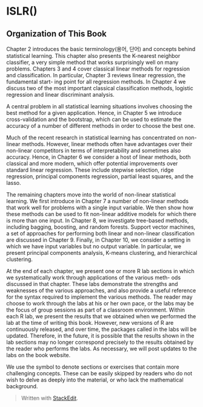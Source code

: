 # ISLR()


## Organization of This Book

Chapter 2 introduces the basic terminology(용어, 단어) and concepts behind statistical learning. This chapter also presents the K-nearest neighbor classifier, a very simple method that works surprisingly well on many problems. Chapters 3 and 4 cover classical linear methods for regression and classification. In particular, Chapter 3 reviews linear regression, the fundamental start- ing point for all regression methods. In Chapter 4 we discuss two of the most important classical classification methods, logistic regression and linear discriminant analysis.

A central problem in all statistical learning situations involves choosing the best method for a given application. Hence, in Chapter 5 we introduce cross-validation and the bootstrap, which can be used to estimate the accuracy of a number of different methods in order to choose the best one.

Much of the recent research in statistical learning has concentrated on non-linear methods. However, linear methods often have advantages over their non-linear competitors in terms of interpretability and sometimes also accuracy. Hence, in Chapter 6 we consider a host of linear methods, both classical and more modern, which offer potential improvements over standard linear regression. These include stepwise selection, ridge regression, principal components regression, partial least squares, and the lasso.

The remaining chapters move into the world of non-linear statistical learning. We first introduce in Chapter 7 a number of non-linear methods that work well for problems with a single input variable. We then show how these methods can be used to fit non-linear additive models for which there is more than one input. In Chapter 8, we investigate tree-based methods, including bagging, boosting, and random forests. Support vector machines, a set of approaches for performing both linear and non-linear classification are discussed in Chapter 9. Finally, in Chapter 10, we consider a setting in which we have input variables but no output variable. In particular, we present principal components analysis, K-means clustering, and hierarchical clustering.

At the end of each chapter, we present one or more R lab sections in which we systematically work through applications of the various meth- ods discussed in that chapter. These labs demonstrate the strengths and weaknesses of the various approaches, and also provide a useful reference for the syntax required to implement the various methods. The reader may choose to work through the labs at his or her own pace, or the labs may be the focus of group sessions as part of a classroom environment. Within each R lab, we present the results that we obtained when we performed the lab at the time of writing this book. However, new versions of R are continuously released, and over time, the packages called in the labs will be updated. Therefore, in the future, it is possible that the results shown in the lab sections may no longer correspond precisely to the results obtained by the reader who performs the labs. As necessary, we will post updates to the labs on the book website.

We use the symbol to denote sections or exercises that contain more challenging concepts. These can be easily skipped by readers who do not wish to delve as deeply into the material, or who lack the mathematical background.




> Written with [StackEdit](https://stackedit.io/).
<!--stackedit_data:
eyJoaXN0b3J5IjpbLTc3Njg3MDg3MSw3MzA5OTgxMTZdfQ==
-->